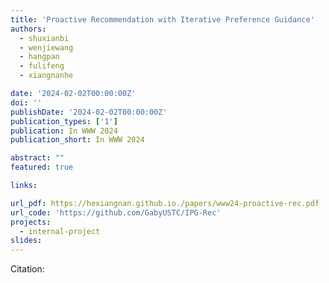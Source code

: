 ```yaml
---
title: 'Proactive Recommendation with Iterative Preference Guidance'
authors:
  - shuxianbi
  - wenjiewang
  - hangpan
  - fulifeng
  - xiangnanhe

date: '2024-02-02T00:00:00Z'
doi: ''
publishDate: '2024-02-02T00:00:00Z'
publication_types: ['1']
publication: In WWW 2024 
publication_short: In WWW 2024 

abstract: ""
featured: true

links:

url_pdf: https://hexiangnan.github.io./papers/www24-proactive-rec.pdf
url_code: 'https://github.com/GabyUSTC/IPG-Rec'
projects:
  - internal-project
slides:
---
```




Citation:
